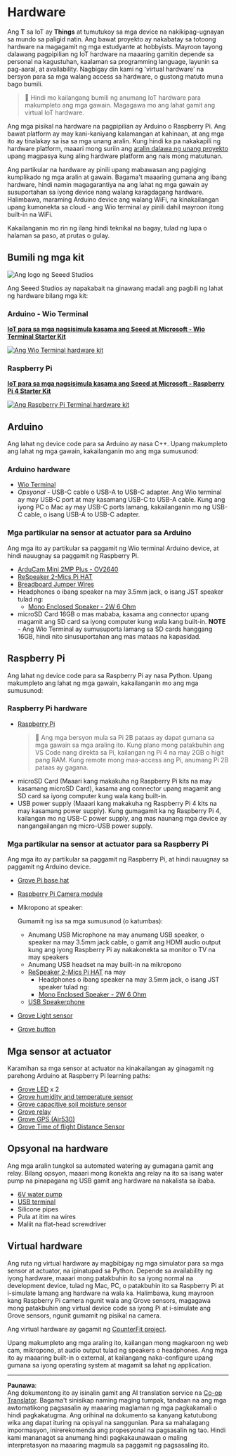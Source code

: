 <!--
CO_OP_TRANSLATOR_METADATA:
{
  "original_hash": "3dce18fab38adf93ff30b8c221b1eec5",
  "translation_date": "2025-08-27T22:32:02+00:00",
  "source_file": "hardware.md",
  "language_code": "tl"
}
-->
# Hardware

Ang **T** sa IoT ay **Things** at tumutukoy sa mga device na nakikipag-ugnayan sa mundo sa paligid natin. Ang bawat proyekto ay nakabatay sa totoong hardware na magagamit ng mga estudyante at hobbyists. Mayroon tayong dalawang pagpipilian ng IoT hardware na maaaring gamitin depende sa personal na kagustuhan, kaalaman sa programming language, layunin sa pag-aaral, at availability. Nagbigay din kami ng 'virtual hardware' na bersyon para sa mga walang access sa hardware, o gustong matuto muna bago bumili.

> 💁 Hindi mo kailangang bumili ng anumang IoT hardware para makumpleto ang mga gawain. Magagawa mo ang lahat gamit ang virtual IoT hardware.

Ang mga pisikal na hardware na pagpipilian ay Arduino o Raspberry Pi. Ang bawat platform ay may kani-kaniyang kalamangan at kahinaan, at ang mga ito ay tinalakay sa isa sa mga unang aralin. Kung hindi ka pa nakakapili ng hardware platform, maaari mong suriin ang [aralin dalawa ng unang proyekto](./1-getting-started/lessons/2-deeper-dive/README.md) upang magpasya kung aling hardware platform ang nais mong matutunan.

Ang partikular na hardware ay pinili upang mabawasan ang pagiging kumplikado ng mga aralin at gawain. Bagama't maaaring gumana ang ibang hardware, hindi namin magagarantiya na ang lahat ng mga gawain ay susuportahan sa iyong device nang walang karagdagang hardware. Halimbawa, maraming Arduino device ang walang WiFi, na kinakailangan upang kumonekta sa cloud - ang Wio terminal ay pinili dahil mayroon itong built-in na WiFi.

Kakailanganin mo rin ng ilang hindi teknikal na bagay, tulad ng lupa o halaman sa paso, at prutas o gulay.

## Bumili ng mga kit

![Ang logo ng Seeed Studios](../../translated_images/seeed-logo.74732b6b482b6e8e8bdcc06f0541fc92b1dabf5e3e8f37afb91e04393a8cb977.tl.png)

Ang Seeed Studios ay napakabait na ginawang madali ang pagbili ng lahat ng hardware bilang mga kit:

### Arduino - Wio Terminal

**[IoT para sa mga nagsisimula kasama ang Seeed at Microsoft - Wio Terminal Starter Kit](https://www.seeedstudio.com/IoT-for-beginners-with-Seeed-and-Microsoft-Wio-Terminal-Starter-Kit-p-5006.html)**

[![Ang Wio Terminal hardware kit](../../translated_images/wio-hardware-kit.4c70c48b85e4283a1d73e248d87d49587c0cd077eeb69cb3eca803166f63c9a5.tl.png)](https://www.seeedstudio.com/IoT-for-beginners-with-Seeed-and-Microsoft-Wio-Terminal-Starter-Kit-p-5006.html)

### Raspberry Pi

**[IoT para sa mga nagsisimula kasama ang Seeed at Microsoft - Raspberry Pi 4 Starter Kit](https://www.seeedstudio.com/IoT-for-beginners-with-Seeed-and-Microsoft-Raspberry-Pi-Starter-Kit-p-5004.html)**

[![Ang Raspberry Pi Terminal hardware kit](../../translated_images/pi-hardware-kit.26dbadaedb7dd44c73b0131d5d68ea29472ed0a9744f90d5866c6d82f2d16380.tl.png)](https://www.seeedstudio.com/IoT-for-beginners-with-Seeed-and-Microsoft-Raspberry-Pi-Starter-Kit-p-5004.html)

## Arduino

Ang lahat ng device code para sa Arduino ay nasa C++. Upang makumpleto ang lahat ng mga gawain, kakailanganin mo ang mga sumusunod:

### Arduino hardware

* [Wio Terminal](https://www.seeedstudio.com/Wio-Terminal-p-4509.html)
* *Opsyonal* - USB-C cable o USB-A to USB-C adapter. Ang Wio terminal ay may USB-C port at may kasamang USB-C to USB-A cable. Kung ang iyong PC o Mac ay may USB-C ports lamang, kakailanganin mo ng USB-C cable, o isang USB-A to USB-C adapter.

### Mga partikular na sensor at actuator para sa Arduino

Ang mga ito ay partikular sa paggamit ng Wio terminal Arduino device, at hindi nauugnay sa paggamit ng Raspberry Pi.

* [ArduCam Mini 2MP Plus - OV2640](https://www.arducam.com/product/arducam-2mp-spi-camera-b0067-arduino/)
* [ReSpeaker 2-Mics Pi HAT](https://www.seeedstudio.com/ReSpeaker-2-Mics-Pi-HAT.html)
* [Breadboard Jumper Wires](https://www.seeedstudio.com/Breadboard-Jumper-Wire-Pack-241mm-200mm-160mm-117m-p-234.html)
* Headphones o ibang speaker na may 3.5mm jack, o isang JST speaker tulad ng:
  * [Mono Enclosed Speaker - 2W 6 Ohm](https://www.seeedstudio.com/Mono-Enclosed-Speaker-2W-6-Ohm-p-2832.html)
* microSD Card 16GB o mas mababa, kasama ang connector upang magamit ang SD card sa iyong computer kung wala kang built-in. **NOTE** - Ang Wio Terminal ay sumusuporta lamang sa SD cards hanggang 16GB, hindi nito sinusuportahan ang mas mataas na kapasidad.

## Raspberry Pi

Ang lahat ng device code para sa Raspberry Pi ay nasa Python. Upang makumpleto ang lahat ng mga gawain, kakailanganin mo ang mga sumusunod:

### Raspberry Pi hardware

* [Raspberry Pi](https://www.raspberrypi.org/products/raspberry-pi-4-model-b/)
  > 💁 Ang mga bersyon mula sa Pi 2B pataas ay dapat gumana sa mga gawain sa mga araling ito. Kung plano mong patakbuhin ang VS Code nang direkta sa Pi, kailangan ng Pi 4 na may 2GB o higit pang RAM. Kung remote mong maa-access ang Pi, anumang Pi 2B pataas ay gagana.
* microSD Card (Maaari kang makakuha ng Raspberry Pi kits na may kasamang microSD Card), kasama ang connector upang magamit ang SD card sa iyong computer kung wala kang built-in.
* USB power supply (Maaari kang makakuha ng Raspberry Pi 4 kits na may kasamang power supply). Kung gumagamit ka ng Raspberry Pi 4, kailangan mo ng USB-C power supply, ang mas naunang mga device ay nangangailangan ng micro-USB power supply.

### Mga partikular na sensor at actuator para sa Raspberry Pi

Ang mga ito ay partikular sa paggamit ng Raspberry Pi, at hindi nauugnay sa paggamit ng Arduino device.

* [Grove Pi base hat](https://www.seeedstudio.com/Grove-Base-Hat-for-Raspberry-Pi.html)
* [Raspberry Pi Camera module](https://www.raspberrypi.org/products/camera-module-v2/)
* Mikropono at speaker:

  Gumamit ng isa sa mga sumusunod (o katumbas):
  * Anumang USB Microphone na may anumang USB speaker, o speaker na may 3.5mm jack cable, o gamit ang HDMI audio output kung ang iyong Raspberry Pi ay nakakonekta sa monitor o TV na may speakers
  * Anumang USB headset na may built-in na mikropono
  * [ReSpeaker 2-Mics Pi HAT](https://www.seeedstudio.com/ReSpeaker-2-Mics-Pi-HAT.html) na may
    * Headphones o ibang speaker na may 3.5mm jack, o isang JST speaker tulad ng:
    * [Mono Enclosed Speaker - 2W 6 Ohm](https://www.seeedstudio.com/Mono-Enclosed-Speaker-2W-6-Ohm-p-2832.html)
  * [USB Speakerphone](https://www.amazon.com/USB-Speakerphone-Conference-Business-Microphones/dp/B07Q3D7F8S/ref=sr_1_1?dchild=1&keywords=m0&qid=1614647389&sr=8-1)
* [Grove Light sensor](https://www.seeedstudio.com/Grove-Light-Sensor-v1-2-LS06-S-phototransistor.html)
* [Grove button](https://www.seeedstudio.com/Grove-Button.html)

## Mga sensor at actuator

Karamihan sa mga sensor at actuator na kinakailangan ay ginagamit ng parehong Arduino at Raspberry Pi learning paths:

* [Grove LED](https://www.seeedstudio.com/Grove-LED-Pack-p-4364.html) x 2
* [Grove humidity and temperature sensor](https://www.seeedstudio.com/Grove-Temperature-Humidity-Sensor-DHT11.html)
* [Grove capacitive soil moisture sensor](https://www.seeedstudio.com/Grove-Capacitive-Moisture-Sensor-Corrosion-Resistant.html)
* [Grove relay](https://www.seeedstudio.com/Grove-Relay.html)
* [Grove GPS (Air530)](https://www.seeedstudio.com/Grove-GPS-Air530-p-4584.html)
* [Grove Time of flight Distance Sensor](https://www.seeedstudio.com/Grove-Time-of-Flight-Distance-Sensor-VL53L0X.html)

## Opsyonal na hardware

Ang mga aralin tungkol sa automated watering ay gumagana gamit ang relay. Bilang opsyon, maaari mong ikonekta ang relay na ito sa isang water pump na pinapagana ng USB gamit ang hardware na nakalista sa ibaba.

* [6V water pump](https://www.seeedstudio.com/6V-Mini-Water-Pump-p-1945.html)
* [USB terminal](https://www.adafruit.com/product/3628)
* Silicone pipes
* Pula at itim na wires
* Maliit na flat-head screwdriver

## Virtual hardware

Ang ruta ng virtual hardware ay magbibigay ng mga simulator para sa mga sensor at actuator, na ipinatupad sa Python. Depende sa availability ng iyong hardware, maaari mong patakbuhin ito sa iyong normal na development device, tulad ng Mac, PC, o patakbuhin ito sa Raspberry Pi at i-simulate lamang ang hardware na wala ka. Halimbawa, kung mayroon kang Raspberry Pi camera ngunit wala ang Grove sensors, magagawa mong patakbuhin ang virtual device code sa iyong Pi at i-simulate ang Grove sensors, ngunit gumamit ng pisikal na camera.

Ang virtual hardware ay gagamit ng [CounterFit project](https://github.com/CounterFit-IoT/CounterFit).

Upang makumpleto ang mga araling ito, kailangan mong magkaroon ng web cam, mikropono, at audio output tulad ng speakers o headphones. Ang mga ito ay maaaring built-in o external, at kailangang naka-configure upang gumana sa iyong operating system at magamit sa lahat ng application.

---

**Paunawa**:  
Ang dokumentong ito ay isinalin gamit ang AI translation service na [Co-op Translator](https://github.com/Azure/co-op-translator). Bagama't sinisikap naming maging tumpak, tandaan na ang mga awtomatikong pagsasalin ay maaaring maglaman ng mga pagkakamali o hindi pagkakatugma. Ang orihinal na dokumento sa kanyang katutubong wika ang dapat ituring na opisyal na sanggunian. Para sa mahalagang impormasyon, inirerekomenda ang propesyonal na pagsasalin ng tao. Hindi kami mananagot sa anumang hindi pagkakaunawaan o maling interpretasyon na maaaring magmula sa paggamit ng pagsasaling ito.
